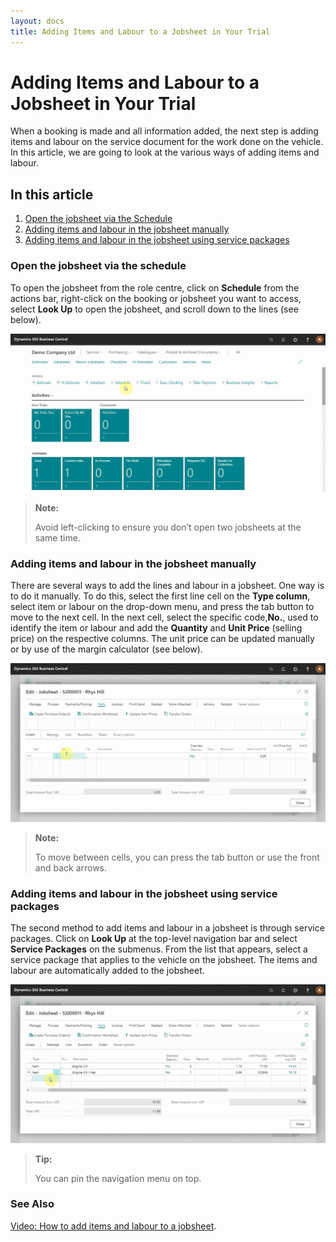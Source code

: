 ```yaml
---
layout: docs
title: Adding Items and Labour to a Jobsheet in Your Trial
---
```


# Adding Items and Labour to a Jobsheet in Your Trial

When a booking is made and all information added, the next step is adding items and labour on the service document for the work done on the vehicle. In this article, we are going to look at the various ways of adding items and labour.

## In this article

1. [Open the jobsheet via the Schedule](#open-the-jobsheet-via-the-schedule)
2. [Adding items and labour in the jobsheet manually](#adding-items-and-labour-in-the-jobsheet-manually)
3. [Adding items and labour in the jobsheet using service packages](#adding-items-and-labour-in-the-jobsheet-using-service-packages)

### Open the jobsheet via the schedule
To open the jobsheet from the role centre, click on **Schedule** from the actions bar, right-click on the booking or jobsheet you want to access, select **Look Up** to open the jobsheet, and scroll down to the lines (see below).

![](media/garagehive-trial-add-items-and-labour-to-a-jobsheet1.gif)

> **Note:** 
>
> Avoid left-clicking to ensure you don’t open two jobsheets at the same time.

### Adding items and labour in the jobsheet manually
There are several ways to add the lines and labour in a jobsheet. One way is to do it manually. To do this, select the first line cell on the **Type column**, select item or labour on the drop-down menu, and press the tab button to move to the next cell. In the next cell, select the specific code,**No.**, used to identify the item or labour and add the **Quantity** and **Unit Price** (selling price) on the respective columns. The unit price can be updated manually or by use of the margin calculator (see below).

![](media/garagehive-trial-add-items-and-labour-to-a-jobsheet2.gif)

> **Note:**
>
> To move between cells, you can press the tab button or use the front and back arrows. 

### Adding items and labour in the jobsheet using service packages
The second method to add items and labour in a jobsheet is through service packages. Click on **Look Up** at the top-level navigation bar and select **Service Packages** on the submenus. From the list that appears, select a service package that applies to the vehicle on the jobsheet. The items and labour are automatically added to the jobsheet.

![](media/garagehive-trial-add-items-and-labour-to-a-jobsheet3.gif)

> **Tip:** 
>
> You can pin the navigation menu on top.

### **See Also**

[Video: How to add items and labour to a jobsheet](https://www.youtube.com/watch?v=ABnKqYB4f3A).